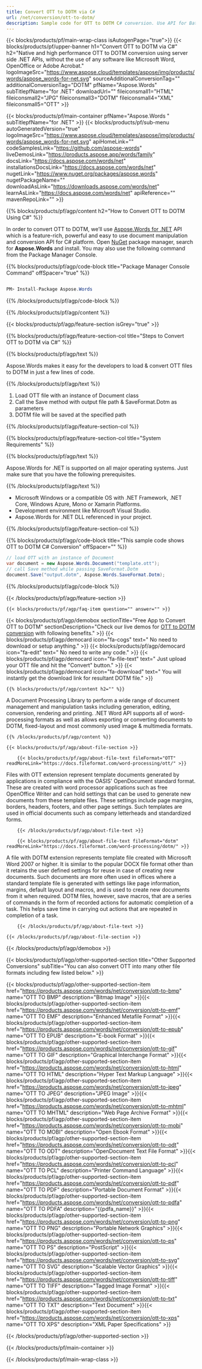 ```yaml
---
title: Convert OTT to DOTM via C# 
url: /net/conversion/ott-to-dotm/ 
description: Sample code for OTT to DOTM C# conversion. Use API for Batch OTT Files to DOTM conversion within VB.NET, Asp.NET or any .NET based application.
---
```


{{< blocks/products/pf/main-wrap-class isAutogenPage="true">}}
{{< blocks/products/pf/upper-banner h1="Convert OTT to DOTM via C#" h2="Native and high performance OTT to DOTM conversion using server side .NET APIs, without the use of any software like Microsoft Word, OpenOffice or Adobe Acrobat." logoImageSrc="https://www.aspose.cloud/templates/aspose/img/products/words/aspose_words-for-net.svg" sourceAdditionalConversionTag="" additionalConversionTag="DOTM" pfName="Aspose.Words" subTitlepfName="for .NET" downloadUrl="" fileiconsmall1="HTML" fileiconsmall2="JPG" fileiconsmall3="DOTM" fileiconsmall4="XML" fileiconsmall5="OTT" >}}

{{< blocks/products/pf/main-container pfName="Aspose.Words " subTitlepfName="for .NET" >}}
{{< blocks/products/pf/sub-menu autoGeneratedVersion="true" logoImageSrc="https://www.aspose.cloud/templates/aspose/img/products/words/aspose_words-for-net.svg" apiHomeLink="" codeSamplesLink="https://github.com/aspose-words" liveDemosLink="https://products.aspose.app/words/family" docsLink="https://docs.aspose.com/words/net" installationsDocsLink="https://docs.aspose.com/words/net" nugetLink="https://www.nuget.org/packages/aspose.words" nugetPackageName="" downloadAsLink="https://downloads.aspose.com/words/net" learnAsLink="https://docs.aspose.com/words/net" apiReference="" mavenRepoLink="" >}}

{{% blocks/products/pf/agp/content h2="How to Convert OTT to DOTM Using C#" %}}

 In order to convert OTT to DOTM, we’ll use
 [Aspose.Words for .NET](https://products.aspose.com/words/net) 
 API which is a feature-rich, powerful and easy to use document manipulation and conversion API for C# platform. Open
 [NuGet](https://www.nuget.org/packages/aspose.words) 
 package manager, search for
 **Aspose.Words** 
 and install. You may also use the following command from the Package Manager Console.

{{% blocks/products/pf/agp/code-block title="Package Manager Console Command" offSpacer="true" %}}

```cs

PM> Install-Package Aspose.Words

```

{{% /blocks/products/pf/agp/code-block %}}

{{% /blocks/products/pf/agp/content %}}

{{< blocks/products/pf/agp/feature-section isGrey="true" >}}

{{% blocks/products/pf/agp/feature-section-col title="Steps to Convert OTT to DOTM via C#" %}}

{{% blocks/products/pf/agp/text %}}

 Aspose.Words makes it easy for the developers to load & convert OTT files to DOTM in just a few lines of code.

{{% /blocks/products/pf/agp/text %}}

1.  Load OTT file with an instance of Document class
1.  Call the Save method with output file path & SaveFormat.Dotm as parameters
1.  DOTM file will be saved at the specified path

{{% /blocks/products/pf/agp/feature-section-col %}}

{{% blocks/products/pf/agp/feature-section-col title="System Requirements" %}}

{{% blocks/products/pf/agp/text %}}

 Aspose.Words for .NET is supported on all major operating systems. Just make sure that you have the following prerequisites.

{{% /blocks/products/pf/agp/text %}}

-  Microsoft Windows or a compatible OS with .NET Framework, .NET Core, Windows Azure, Mono or Xamarin Platforms.
-  Development environment like Microsoft Visual Studio.
-  Aspose.Words for .NET DLL referenced in your project.

{{% /blocks/products/pf/agp/feature-section-col %}}

{{% blocks/products/pf/agp/code-block title="This sample code shows OTT to DOTM C# Conversion" offSpacer="" %}}

```cs
// load OTT with an instance of Document
var document = new Aspose.Words.Document("template.ott");
// call Save method while passing SaveFormat.Dotm
document.Save("output.dotm", Aspose.Words.SaveFormat.Dotm); 

```

{{% /blocks/products/pf/agp/code-block %}}

{{< /blocks/products/pf/agp/feature-section >}}

    {{< blocks/products/pf/agp/faq-item question="" answer="" >}}
 

<!-- aboutfile Starts -->

{{< blocks/products/pf/agp/demobox sectionTitle="Free App to Convert OTT to DOTM" sectionDescription="Check our live demos for [OTT to DOTM conversion](https://products.aspose.app/words/conversion/ott-to-dotm) with following benefits." >}}
        {{< blocks/products/pf/agp/democard icon="fa-cogs" text=" No need to download or setup anything." >}}
        {{< blocks/products/pf/agp/democard icon="fa-edit" text=" No need to write any code." >}}
        {{< blocks/products/pf/agp/democard icon="fa-file-text" text=" Just upload your OTT file and hit the \"Convert\" button." >}}
        {{< blocks/products/pf/agp/democard icon="fa-download" text=" You will instantly get the download link for resultant DOTM file." >}}

    {{% blocks/products/pf/agp/content h2="" %}}

 A Document Processing Library to perform a wide range of document management and manipulation tasks including generation, editing, conversion, rendering and printing. .NET Word API supports all of word-processing formats as well as allows exporting or converting documents to DOTM, fixed-layout and most commonly used image & multimedia formats.

    {{% /blocks/products/pf/agp/content %}}

    {{< blocks/products/pf/agp/about-file-section >}}

        {{< blocks/products/pf/agp/about-file-text fileFormat="OTT" readMoreLink="https://docs.fileformat.com/word-processing/ott/" >}}
Files with OTT extension represent template documents generated by applications in compliance with the OASIS' OpenDocument standard format. These are created with word processor applications such as free OpenOffice Writer and can hold settings that can be used to generate new documents from these template files. These settings include page margins, borders, headers, footers, and other page settings. Such templates are used in official documents such as company letterheads and standardized forms.

        {{< /blocks/products/pf/agp/about-file-text >}}

        {{< blocks/products/pf/agp/about-file-text fileFormat="dotm" readMoreLink="https://docs.fileformat.com/word-processing/dotm/" >}}
A file with DOTM extension represents template file created with Microsoft Word 2007 or higher. It is similar to the popular DOCX file format other than it retains the user defined settings for reuse in case of creating new documents. Such documents are more often used in offices where a standard template file is generated with settings like page information, margins, default layout and macros, and is used to create new documents from it when required. DOTM files, however, save macros, that are a series of commands in the form of recorded actions for automatic completion of a task. This helps save time in carrying out actions that are repeated in completion of a task.

        {{< /blocks/products/pf/agp/about-file-text >}}

    {{< /blocks/products/pf/agp/about-file-section >}}

{{< /blocks/products/pf/agp/demobox >}}

<!-- aboutfile Ends -->

{{< blocks/products/pf/agp/other-supported-section title="Other Supported Conversions" subTitle="You can also convert OTT into many other file formats including few listed below." >}}

{{< blocks/products/pf/agp/other-supported-section-item href="https://products.aspose.com/words/net/conversion/ott-to-bmp" name="OTT TO BMP" description="Bitmap Image" >}}{{< blocks/products/pf/agp/other-supported-section-item href="https://products.aspose.com/words/net/conversion/ott-to-emf" name="OTT TO EMF" description="Enhanced Metafile Format" >}}{{< blocks/products/pf/agp/other-supported-section-item href="https://products.aspose.com/words/net/conversion/ott-to-epub" name="OTT TO EPUB" description="E-book Format" >}}{{< blocks/products/pf/agp/other-supported-section-item href="https://products.aspose.com/words/net/conversion/ott-to-gif" name="OTT TO GIF" description="Graphical Interchange Format" >}}{{< blocks/products/pf/agp/other-supported-section-item href="https://products.aspose.com/words/net/conversion/ott-to-html" name="OTT TO HTML" description="Hyper Text Markup Language" >}}{{< blocks/products/pf/agp/other-supported-section-item href="https://products.aspose.com/words/net/conversion/ott-to-jpeg" name="OTT TO JPEG" description="JPEG Image" >}}{{< blocks/products/pf/agp/other-supported-section-item href="https://products.aspose.com/words/net/conversion/ott-to-mhtml" name="OTT TO MHTML" description="Web Page Archive Format" >}}{{< blocks/products/pf/agp/other-supported-section-item href="https://products.aspose.com/words/net/conversion/ott-to-mobi" name="OTT TO MOBI" description="Open Ebook Format" >}}{{< blocks/products/pf/agp/other-supported-section-item href="https://products.aspose.com/words/net/conversion/ott-to-odt" name="OTT TO ODT" description="OpenDocument Text File Format" >}}{{< blocks/products/pf/agp/other-supported-section-item href="https://products.aspose.com/words/net/conversion/ott-to-pcl" name="OTT TO PCL" description="Printer Command Language" >}}{{< blocks/products/pf/agp/other-supported-section-item href="https://products.aspose.com/words/net/conversion/ott-to-pdf" name="OTT TO PDF" description="Portable Document Format" >}}{{< blocks/products/pf/agp/other-supported-section-item href="https://products.aspose.com/words/net/conversion/ott-to-pdfa" name="OTT TO PDFA" description="{{pdfa_name}}" >}}{{< blocks/products/pf/agp/other-supported-section-item href="https://products.aspose.com/words/net/conversion/ott-to-png" name="OTT TO PNG" description="Portable Network Graphics" >}}{{< blocks/products/pf/agp/other-supported-section-item href="https://products.aspose.com/words/net/conversion/ott-to-ps" name="OTT TO PS" description="PostScript" >}}{{< blocks/products/pf/agp/other-supported-section-item href="https://products.aspose.com/words/net/conversion/ott-to-svg" name="OTT TO SVG" description="Scalable Vector Graphics" >}}{{< blocks/products/pf/agp/other-supported-section-item href="https://products.aspose.com/words/net/conversion/ott-to-tiff" name="OTT TO TIFF" description="Tagged Image Format" >}}{{< blocks/products/pf/agp/other-supported-section-item href="https://products.aspose.com/words/net/conversion/ott-to-txt" name="OTT TO TXT" description="Text Document" >}}{{< blocks/products/pf/agp/other-supported-section-item href="https://products.aspose.com/words/net/conversion/ott-to-xps" name="OTT TO XPS" description="XML Paper Specifications" >}}


{{< /blocks/products/pf/agp/other-supported-section >}}

{{< /blocks/products/pf/main-container >}}
    
{{< /blocks/products/pf/main-wrap-class >}}